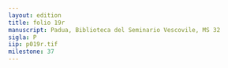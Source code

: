 ```yaml
---
layout: edition
title: folio 19r
manuscript: Padua, Biblioteca del Seminario Vescovile, MS 32
sigla: P
iip: p019r.tif
milestone: 37
---
```

